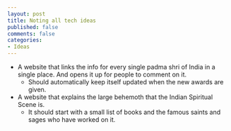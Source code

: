 ```yaml
---
layout: post
title: Noting all tech ideas
published: false
comments: false
categories: 
- Ideas
---
```


* A website that links the info for every single padma shri of India in a single place. And opens it up for people to comment on it.
  * Should automatically keep itself updated when the new awards are given.
* A website that explains the large behemoth that the Indian Spiritual Scene is.
  * It should start with a small list of books and the famous saints and sages who have worked on it.  
